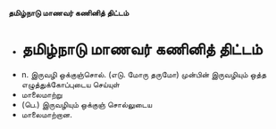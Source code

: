 **தமிழ்நாடு மாணவர் கணினித் திட்டம்**
- # தமிழ்நாடு மாணவர் கணினித் திட்டம்
- n. இருவழி ஒக்குஞ்சொல். (எடு. மோரு தருமோ) முன்பின் இருவழியும் ஒத்த எழுத்துக்கோப்புடைய செய்யுள்
- மாலைமாற்று
- (பெ.) இருவழியும் ஒக்குஞ் சொல்லுடைய
- மாலைமாற்றான.

